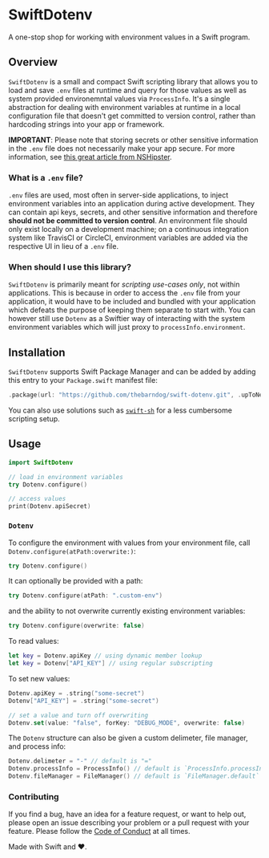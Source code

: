 # SwiftDotenv

A one-stop shop for working with environment values in a Swift program. 

## Overview

`SwiftDotenv` is a small and compact Swift scripting library that allows you to load and save `.env` files at runtime and query for those values as well as system provided environemntal values via `ProcessInfo`. It's a single abstraction for dealing with environment variables at runtime in a local configuration file that doesn't get committed to version control, rather than hardcoding strings into your app or framework.

**IMPORTANT**: Please note that storing secrets or other sensitive information in the `.env` file does not necessarily make your app secure. For more information, see [this great article from NSHipster](https://nshipster.com/secrets/).

### What is a `.env` file?

`.env` files are used, most often in server-side applications, to inject environment variables into an application during active development. They can contain api keys, secrets, and other sensitive information and therefore **should not be committed to version control**. An environment file should only exist locally on a development machine; on a continuous integration system like TravisCI or CircleCI, environment variables are added via the respective UI in lieu of a `.env` file.

### When should I use this library?

`SwiftDotenv` is primarily meant for _scripting use-cases only_, not within applications. This is because in order to access the `.env` file from your application, it would have to be included and bundled with your application which defeats the purpose of keeping them separate to start with. You can however still use `Dotenv` as a Swiftier way of interacting with the system environment variables which will just proxy to `processInfo.environment`. 

## Installation

`SwiftDotenv` supports Swift Package Manager and can be added by adding this entry to your `Package.swift` manifest file:

```swift
.package(url: "https://github.com/thebarndog/swift-dotenv.git", .upToNextMajor("2.0.0"))
```

You can also use solutions such as [`swift-sh`](https://github.com/mxcl/swift-sh) for a less cumbersome scripting setup.

## Usage

```swift
import SwiftDotenv

// load in environment variables
try Dotenv.configure()

// access values
print(Dotenv.apiSecret)
```

### `Dotenv`

To configure the environment with values from your environment file, call `Dotenv.configure(atPath:overwrite:)`:

```swift
try Dotenv.configure()
```

It can optionally be provided with a path:

```swift
try Dotenv.configure(atPath: ".custom-env")
```

and the ability to not overwrite currently existing environment variables:

```swift
try Dotenv.configure(overwrite: false)
```

To read values:

```swift
let key = Dotenv.apiKey // using dynamic member lookup
let key = Dotenv["API_KEY"] // using regular subscripting
```

To set new values:

```swift
Dotenv.apiKey = .string("some-secret")
Dotenv["API_KEY"] = .string("some-secret")

// set a value and turn off overwriting 
Dotenv.set(value: "false", forKey: "DEBUG_MODE", overwrite: false)
```

The `Dotenv` structure can also be given a custom delimeter, file manager, and process info:

```swift
Dotenv.delimeter = "-" // default is "="
Dotenv.processInfo = ProcessInfo() // default is `ProcessInfo.processInfo`
Dotenv.fileManager = FileManager() // default is `FileManager.default`
```

### Contributing

If you find a bug, have an idea for a feature request, or want to help out, please open an issue describing your problem or a pull request with your feature. Please follow the [Code of Conduct](.github/CodeOfConduct.md) at all times.

Made with Swift and ❤️.
